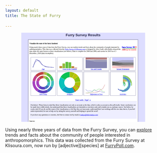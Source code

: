```yaml
---
layout: default
title: The State of Furry

---
```


<div style="text-align: center"><img src="/assets/projects/visualization/fsr.png" /></div>

Using nearly three years of data from the Furry Survey, you can [explore](http://vis.adjectivespecies.com/furrysurvey) trends and facts about the community of people interested in anthropomorphics. This data was collected from the Furry Survey at Klisoura.com, now run by \[adjective\]\[species\] at [FurryPoll.com](http://furrypoll.com).
